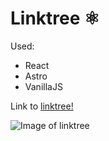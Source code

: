 # Linktree ⚛️

Used:

- React
- Astro
- VanillaJS

Link to [linktree!](https://links.jesusbossa.dev/)

![Image of linktree](./public/preview.png)

